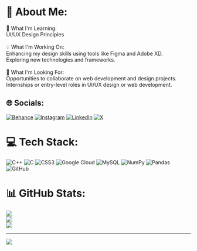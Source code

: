 # 💫 About Me:
🌱 What I'm Learning:<br>UI/UX Design Principles<br><br>💡 What I'm Working On:<br>Enhancing my design skills using tools like Figma and Adobe XD.<br>Exploring new technologies and frameworks.<br><br>🔭 What I'm Looking For:<br>Opportunities to collaborate on web development and design projects.<br>Internships or entry-level roles in UI/UX design or web development.<br>


## 🌐 Socials:
[![Behance](https://img.shields.io/badge/Behance-1769ff?logo=behance&logoColor=white)](https://behance.net/https://www.behance.net/pavithravp) [![Instagram](https://img.shields.io/badge/Instagram-%23E4405F.svg?logo=Instagram&logoColor=white)](https://instagram.com/https://www.instagram.com/p_vithraah/) [![LinkedIn](https://img.shields.io/badge/LinkedIn-%230077B5.svg?logo=linkedin&logoColor=white)](https://linkedin.com/in/https://www.linkedin.com/in/pavithra-pradeepkumar-12302425b/) [![X](https://img.shields.io/badge/X-black.svg?logo=X&logoColor=white)](https://x.com/pxvithrah) 

# 💻 Tech Stack:
![C++](https://img.shields.io/badge/c++-%2300599C.svg?style=for-the-badge&logo=c%2B%2B&logoColor=white) ![C](https://img.shields.io/badge/c-%2300599C.svg?style=for-the-badge&logo=c&logoColor=white) ![CSS3](https://img.shields.io/badge/css3-%231572B6.svg?style=for-the-badge&logo=css3&logoColor=white) ![Google Cloud](https://img.shields.io/badge/GoogleCloud-%234285F4.svg?style=for-the-badge&logo=google-cloud&logoColor=white) ![MySQL](https://img.shields.io/badge/mysql-4479A1.svg?style=for-the-badge&logo=mysql&logoColor=white) ![NumPy](https://img.shields.io/badge/numpy-%23013243.svg?style=for-the-badge&logo=numpy&logoColor=white) ![Pandas](https://img.shields.io/badge/pandas-%23150458.svg?style=for-the-badge&logo=pandas&logoColor=white) ![GitHub](https://img.shields.io/badge/github-%23121011.svg?style=for-the-badge&logo=github&logoColor=white)
# 📊 GitHub Stats:
![](https://github-readme-stats.vercel.app/api?username=paviithraa&theme=dark&hide_border=false&include_all_commits=true&count_private=true)<br/>
![](https://github-readme-streak-stats.herokuapp.com/?user=paviithraa&theme=dark&hide_border=false)<br/>
![](https://github-readme-stats.vercel.app/api/top-langs/?username=paviithraa&theme=dark&hide_border=false&include_all_commits=true&count_private=true&layout=compact)

---
[![](https://visitcount.itsvg.in/api?id=paviithraa&icon=0&color=0)](https://visitcount.itsvg.in)

<!-- Proudly created with GPRM ( https://gprm.itsvg.in ) -->
